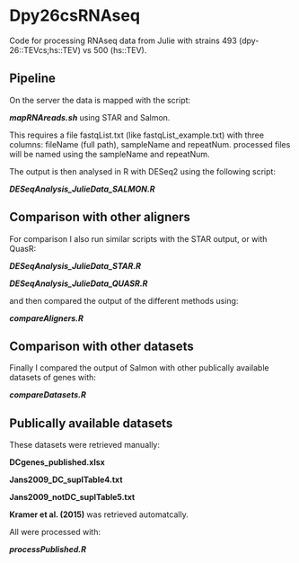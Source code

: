 # Dpy26csRNAseq

Code for processing RNAseq data from Julie with strains 493 (dpy-26::TEVcs;hs::TEV) vs 500 (hs::TEV).

## Pipeline

On the server the data is mapped with the script:

_**mapRNAreads.sh**_ using STAR and Salmon. 

This requires a file fastqList.txt (like fastqList_example.txt) with three columns: fileName (full path), sampleName and repeatNum. processed files will be named using the sampleName and repeatNum.

The output is then analysed in R with DESeq2 using the following script:

**_DESeqAnalysis_JulieData_SALMON.R_**

## Comparison with other aligners

For comparison I also run similar scripts with the STAR output, or with QuasR:

**_DESeqAnalysis_JulieData_STAR.R_**

**_DESeqAnalysis_JulieData_QUASR.R_**

and then compared the output of the different methods using:

_**compareAligners.R**_

## Comparison with other datasets

Finally I compared the output of Salmon with other publically available datasets of genes with:

_**compareDatasets.R**_



## Publically available datasets

These datasets were retrieved manually:

**DCgenes_published.xlsx** 

**Jans2009_DC_suplTable4.txt**

**Jans2009_notDC_suplTable5.txt** 

**Kramer et al. (2015)** was retrieved automatcally.

All were processed with:

_**processPublished.R**_
